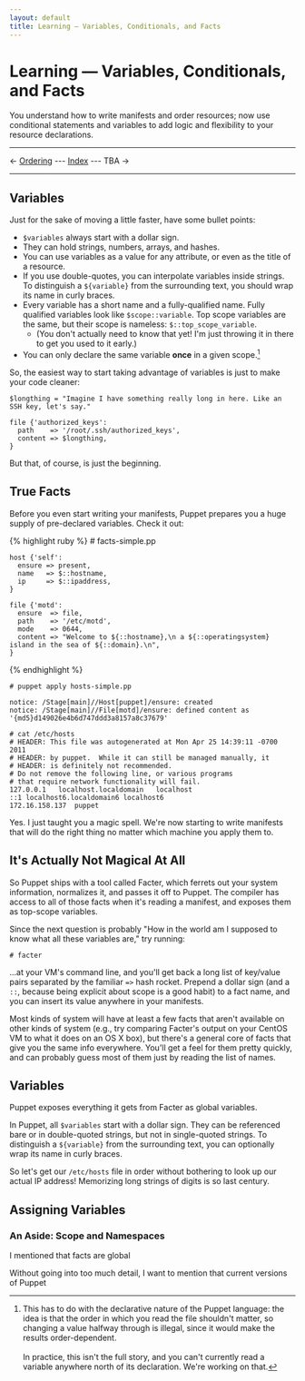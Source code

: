 ```yaml
---
layout: default
title: Learning — Variables, Conditionals, and Facts
---
```


Learning — Variables, Conditionals, and Facts
=============================================

You understand how to write manifests and order resources; now use conditional statements and variables to add logic and flexibility to your resource declarations.

* * *

&larr; [Ordering](./ordering.html) --- [Index](./) --- TBA &rarr;

* * * 

[customfacts]: http://docs.puppetlabs.com/guides/custom_facts.html

Variables
---------

Just for the sake of moving a little faster, have some bullet points:

* `$variables` always start with a dollar sign.
* They can hold strings, numbers, arrays, and hashes.
* You can use variables as a value for any attribute, or even as the title of a resource. 
* If you use double-quotes, you can interpolate variables inside strings. To distinguish a `${variable}` from the surrounding text, you should wrap its name in curly braces.
* Every variable has a short name and a fully-qualified name. Fully qualified variables look like `$scope::variable`. Top scope variables are the same, but their scope is nameless: `$::top_scope_variable`.
    * (You don't actually need to know that yet! I'm just throwing it in there to get you used to it early.) 
* You can only declare the same variable **once** in a given scope.[^declarative]

[^declarative]: This has to do with the declarative nature of the Puppet language: the idea is that the order in which you read the file shouldn't matter, so changing a value halfway through is illegal, since it would make the results order-dependent. <br><br>In practice, this isn't the full story, and you can't currently read a variable anywhere north of its declaration. We're working on that.

So, the easiest way to start taking advantage of variables is just to make your code cleaner:

    $longthing = "Imagine I have something really long in here. Like an SSH key, let's say."
    
    file {'authorized_keys':
      path    => '/root/.ssh/authorized_keys',
      content => $longthing,
    }

But that, of course, is just the beginning. 

True Facts
----------

Before you even start writing your manifests, Puppet prepares you a huge supply of pre-declared variables. Check it out:

{% highlight ruby %}
    # facts-simple.pp
    
    host {'self':
      ensure => present,
      name   => $::hostname,
      ip     => $::ipaddress,
    }
    
    file {'motd':
      ensure  => file,
      path    => '/etc/motd',
      mode    => 0644,
      content => "Welcome to ${::hostname},\n a ${::operatingsystem} island in the sea of ${::domain}.\n",
    }
{% endhighlight %}
    
    # puppet apply hosts-simple.pp
    
    notice: /Stage[main]//Host[puppet]/ensure: created
    notice: /Stage[main]//File[motd]/ensure: defined content as '{md5}d149026e4b6d747ddd3a8157a8c37679'
    
    # cat /etc/hosts
    # HEADER: This file was autogenerated at Mon Apr 25 14:39:11 -0700 2011
    # HEADER: by puppet.  While it can still be managed manually, it
    # HEADER: is definitely not recommended.
    # Do not remove the following line, or various programs
    # that require network functionality will fail.
    127.0.0.1	localhost.localdomain	localhost
    ::1	localhost6.localdomain6	localhost6
    172.16.158.137	puppet

Yes. I just taught you a magic spell. We're now starting to write manifests that will do the right thing no matter which machine you apply them to.

It's Actually Not Magical At All
--------------------------------

So Puppet ships with a tool called Facter, which ferrets out your system information, normalizes it, and passes it off to Puppet. The compiler has access to all of those facts when it's reading a manifest, and exposes them as top-scope variables.

Since the next question is probably "How in the world am I supposed to know what all these variables are," try running:

    # facter

...at your VM's command line, and you'll get back a long list of key/value pairs separated by the familiar `=>` hash rocket. Prepend a dollar sign (and a `::`, because being explicit about scope is a good habit) to a fact name, and you can insert its value anywhere in your manifests. 

Most kinds of system will have at least a few facts that aren't available on other kinds of system (e.g., try comparing Facter's output on your CentOS VM to what it does on an OS X box), but there's a general core of facts that give you the same info everywhere. You'll get a feel for them pretty quickly, and can probably guess most of them just by reading the list of names. 

Variables
---------

Puppet exposes everything it gets from Facter as global variables.

In Puppet, all `$variables` start with a dollar sign. They can be referenced bare or in double-quoted strings, but not in single-quoted strings. To distinguish a `${variable}` from the surrounding text, you can optionally wrap its name in curly braces.

So let's get our `/etc/hosts` file in order without bothering to look up our actual IP address! Memorizing long strings of digits is so last century.


Assigning Variables
-------------------




### An Aside: Scope and Namespaces

I mentioned that facts are global 

Without going into too much detail, I want to mention that current versions of Puppet 